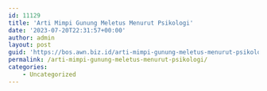 ```yaml
---
id: 11129
title: 'Arti Mimpi Gunung Meletus Menurut Psikologi'
date: '2023-07-20T22:31:57+00:00'
author: admin
layout: post
guid: 'https://bos.awn.biz.id/arti-mimpi-gunung-meletus-menurut-psikologi/'
permalink: /arti-mimpi-gunung-meletus-menurut-psikologi/
categories:
    - Uncategorized
---
```


